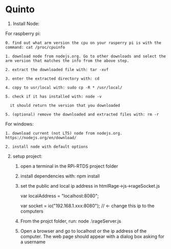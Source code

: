 # Quinto

1. Install Node:

For raspberry pi:

	0. find out what arm version the cpu on your rasperry pi is with the command: cat /proc/cpuinfo

	1. download node from nodejs.org. Go to other downloads and select the arm version that matches the info from the above step.

	2. extract the downloaded file with: tar -xvf 

	3. enter the extracted directory with: cd 

	4. copy to usr/local with: sudo cp -R * /usr/local/

	5. check if it has installed with: node -v

	  it should return the version that you downloaded

	5. (optional) remove the downloaded and extracted files with: rm -r

For windows:

	1. download current (not LTS) node from nodejs.org. https://nodejs.org/en/download/

	2. install node with default options





2. setup project:

	1. open a terminal in the RPi-RTDS project folder

	2. install dependencies with: npm install

	3. set the public and local ip address in htmlRage->js->rageSocket.js
	
		var localAddress = "localhost:8080";
		
		var socket = io("192.168.1.xxx:8080"); // <- change this ip to the computers

	4. From the projct folder, run: node .\rageServer.js 

	5. Open a browser and go to localhost or the ip address of the computer. The web page should appear with a dialog box asking for a username
